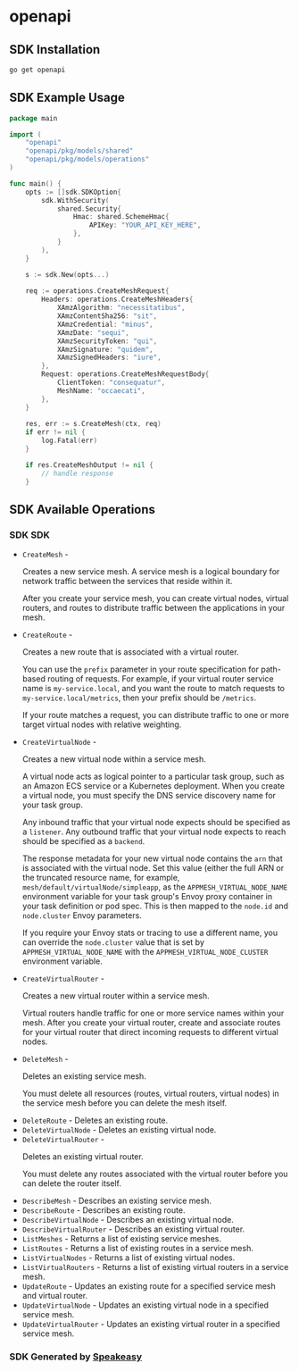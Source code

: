 # openapi

<!-- Start SDK Installation -->
## SDK Installation

```bash
go get openapi
```
<!-- End SDK Installation -->

## SDK Example Usage
<!-- Start SDK Example Usage -->
```go
package main

import (
    "openapi"
    "openapi/pkg/models/shared"
    "openapi/pkg/models/operations"
)

func main() {
    opts := []sdk.SDKOption{
        sdk.WithSecurity(
            shared.Security{
                Hmac: shared.SchemeHmac{
                    APIKey: "YOUR_API_KEY_HERE",
                },
            }
        ),
    }

    s := sdk.New(opts...)
    
    req := operations.CreateMeshRequest{
        Headers: operations.CreateMeshHeaders{
            XAmzAlgorithm: "necessitatibus",
            XAmzContentSha256: "sit",
            XAmzCredential: "minus",
            XAmzDate: "sequi",
            XAmzSecurityToken: "qui",
            XAmzSignature: "quidem",
            XAmzSignedHeaders: "iure",
        },
        Request: operations.CreateMeshRequestBody{
            ClientToken: "consequatur",
            MeshName: "occaecati",
        },
    }
    
    res, err := s.CreateMesh(ctx, req)
    if err != nil {
        log.Fatal(err)
    }

    if res.CreateMeshOutput != nil {
        // handle response
    }
```
<!-- End SDK Example Usage -->

<!-- Start SDK Available Operations -->
## SDK Available Operations

### SDK SDK

* `CreateMesh` - <p>Creates a new service mesh. A service mesh is a logical boundary for network traffic
         between the services that reside within it.</p>
         <p>After you create your service mesh, you can create virtual nodes, virtual routers, and
         routes to distribute traffic between the applications in your mesh.</p>
* `CreateRoute` - <p>Creates a new route that is associated with a virtual router.</p>
         <p>You can use the <code>prefix</code> parameter in your route specification for path-based
         routing of requests. For example, if your virtual router service name is
            <code>my-service.local</code>, and you want the route to match requests to
            <code>my-service.local/metrics</code>, then your prefix should be
         <code>/metrics</code>.</p>
         <p>If your route matches a request, you can distribute traffic to one or more target
         virtual nodes with relative weighting.</p>
* `CreateVirtualNode` - <p>Creates a new virtual node within a service mesh.</p>
         <p>A virtual node acts as logical pointer to a particular task group, such as an Amazon ECS
         service or a Kubernetes deployment. When you create a virtual node, you must specify the
         DNS service discovery name for your task group.</p>
         <p>Any inbound traffic that your virtual node expects should be specified as a
            <code>listener</code>. Any outbound traffic that your virtual node expects to reach
         should be specified as a <code>backend</code>.</p>
         <p>The response metadata for your new virtual node contains the <code>arn</code> that is
         associated with the virtual node. Set this value (either the full ARN or the truncated
         resource name, for example, <code>mesh/default/virtualNode/simpleapp</code>, as the
            <code>APPMESH_VIRTUAL_NODE_NAME</code> environment variable for your task group's Envoy
         proxy container in your task definition or pod spec. This is then mapped to the
            <code>node.id</code> and <code>node.cluster</code> Envoy parameters.</p>
         <note>
            <p>If you require your Envoy stats or tracing to use a different name, you can override
            the <code>node.cluster</code> value that is set by
               <code>APPMESH_VIRTUAL_NODE_NAME</code> with the
               <code>APPMESH_VIRTUAL_NODE_CLUSTER</code> environment variable.</p>
         </note>
* `CreateVirtualRouter` - <p>Creates a new virtual router within a service mesh.</p>
         <p>Virtual routers handle traffic for one or more service names within your mesh. After you
         create your virtual router, create and associate routes for your virtual router that direct
         incoming requests to different virtual nodes.</p>
* `DeleteMesh` - <p>Deletes an existing service mesh.</p>
         <p>You must delete all resources (routes, virtual routers, virtual nodes) in the service
         mesh before you can delete the mesh itself.</p>
* `DeleteRoute` - Deletes an existing route.
* `DeleteVirtualNode` - Deletes an existing virtual node.
* `DeleteVirtualRouter` - <p>Deletes an existing virtual router.</p>
         <p>You must delete any routes associated with the virtual router before you can delete the
         router itself.</p>
* `DescribeMesh` - Describes an existing service mesh.
* `DescribeRoute` - Describes an existing route.
* `DescribeVirtualNode` - Describes an existing virtual node.
* `DescribeVirtualRouter` - Describes an existing virtual router.
* `ListMeshes` - Returns a list of existing service meshes.
* `ListRoutes` - Returns a list of existing routes in a service mesh.
* `ListVirtualNodes` - Returns a list of existing virtual nodes.
* `ListVirtualRouters` - Returns a list of existing virtual routers in a service mesh.
* `UpdateRoute` - Updates an existing route for a specified service mesh and virtual router.
* `UpdateVirtualNode` - Updates an existing virtual node in a specified service mesh.
* `UpdateVirtualRouter` - Updates an existing virtual router in a specified service mesh.

<!-- End SDK Available Operations -->

### SDK Generated by [Speakeasy](https://docs.speakeasyapi.dev/docs/using-speakeasy/client-sdks)
